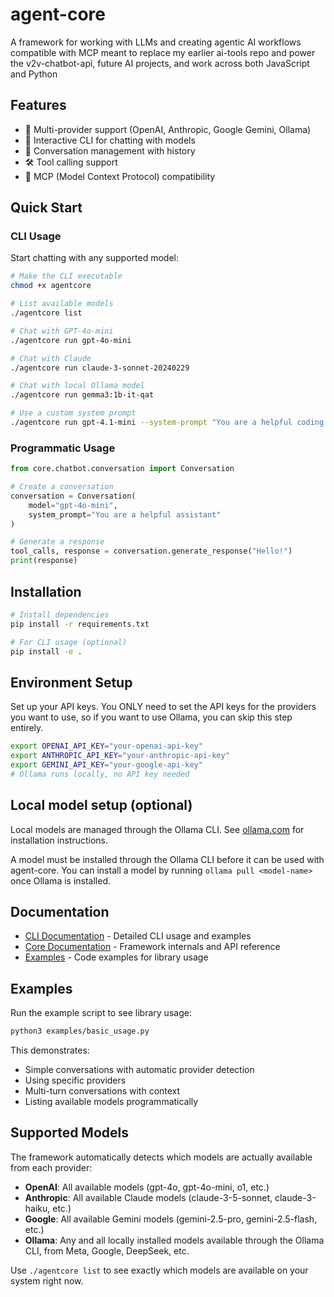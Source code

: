 # agent-core
A framework for working with LLMs and creating agentic AI workflows compatible with MCP meant to replace my earlier ai-tools repo and power the v2v-chatbot-api, future AI projects, and work across both JavaScript and Python

## Features

- 🤖 Multi-provider support (OpenAI, Anthropic, Google Gemini, Ollama)
- 💬 Interactive CLI for chatting with models
- 📝 Conversation management with history
- 🛠️ Tool calling support
- 🎯 MCP (Model Context Protocol) compatibility

## Quick Start

### CLI Usage

Start chatting with any supported model:

```bash
# Make the CLI executable
chmod +x agentcore

# List available models
./agentcore list

# Chat with GPT-4o-mini
./agentcore run gpt-4o-mini

# Chat with Claude
./agentcore run claude-3-sonnet-20240229

# Chat with local Ollama model
./agentcore run gemma3:1b-it-qat

# Use a custom system prompt
./agentcore run gpt-4.1-mini --system-prompt "You are a helpful coding assistant"
```

### Programmatic Usage

```python
from core.chatbot.conversation import Conversation

# Create a conversation
conversation = Conversation(
    model="gpt-4o-mini",
    system_prompt="You are a helpful assistant"
)

# Generate a response
tool_calls, response = conversation.generate_response("Hello!")
print(response)
```

## Installation

```bash
# Install dependencies
pip install -r requirements.txt

# For CLI usage (optional)
pip install -e .
```

## Environment Setup

Set up your API keys.  You ONLY need to set the API keys for the providers you want to use, so if you want to use Ollama, you can skip this step entirely.

```bash
export OPENAI_API_KEY="your-openai-api-key"
export ANTHROPIC_API_KEY="your-anthropic-api-key"
export GEMINI_API_KEY="your-google-api-key"
# Ollama runs locally, no API key needed
```

## Local model setup (optional)

Local models are managed through the Ollama CLI. See [ollama.com](https://ollama.com/) for installation instructions.  

A model must be installed through the Ollama CLI before it can be used with agent-core.  You can install a model by running `ollama pull <model-name>` once Ollama is installed.

## Documentation

- [CLI Documentation](cli/README.md) - Detailed CLI usage and examples
- [Core Documentation](core/) - Framework internals and API reference
- [Examples](examples/) - Code examples for library usage

## Examples

Run the example script to see library usage:

```bash
python3 examples/basic_usage.py
```

This demonstrates:
- Simple conversations with automatic provider detection
- Using specific providers
- Multi-turn conversations with context
- Listing available models programmatically

## Supported Models

The framework automatically detects which models are actually available from each provider:

- **OpenAI**: All available models (gpt-4o, gpt-4o-mini, o1, etc.)
- **Anthropic**: All available Claude models (claude-3-5-sonnet, claude-3-haiku, etc.)
- **Google**: All available Gemini models (gemini-2.5-pro, gemini-2.5-flash, etc.)
- **Ollama**: Any and all locally installed models available through the Ollama CLI, from Meta, Google, DeepSeek, etc.

Use `./agentcore list` to see exactly which models are available on your system right now.
